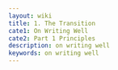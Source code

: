 ```yaml
---
layout: wiki
title: 1. The Transition
cate1: On Writing Well
cate2: Part 1 Principles
description: on writing well
keywords: on writing well
---
```

